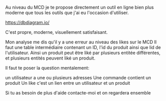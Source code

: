 Au niveau du MCD je te propose directement un outil en ligne bien plus moderne que tous les outils
que j'ai eu l'occasion d'utiliser.

https://dbdiagram.io/

C'est propre, moderne, visuellement satisfaisant.

Mon analyse me dis qu'il y a une erreur au niveau des likes sur le MCD
Il faut une table intermédiaire contenant un ID, l'id du produit ainsi que lid de l'utilisateur.
Ainsi un produit peut être liké par plusieurs entitée différentes, et plusieurs entités peuvent liké un produit.

Il faut te poser la question mentalement:

un utilisateur a une ou plusieurs adresses
Une commande contient un produit
Un like c'est un lien entre un utilisateur et un produit

Si tu as besoin de plus d'aide contacte-moi et on regardera ensemble
